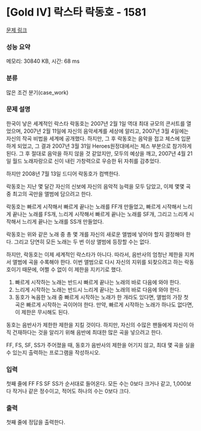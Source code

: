 # [Gold IV] 락스타 락동호 - 1581 

[문제 링크](https://www.acmicpc.net/problem/1581) 

### 성능 요약

메모리: 30840 KB, 시간: 68 ms

### 분류

많은 조건 분기(case_work)

### 문제 설명

<p>한국이 낳은 세계적인 락스타 락동호는 2007년 2월 1일 역대 최대 규모의 콘서트를 열었으며, 2007년 2월 11일에 자신의 음악세계를 세상에 알리고, 2007년 3월 4일에는 자신의 작곡 비법을 세계에 공개했다. 하지만, 그 후 락동호는 음악을 접고 체스에 입문하게 되었고, 그 결과 2007년 3월 31일 Heroes원정대에서는 체스 부분으로 참가하게 된다. 그 후 절대로 음악을 하지 않을 것 같았지만, 모두의 예상을 깨고, 2007년 4월 21일 월드 노래자랑으로 신이 내린 가창력으로 우승한 뒤 자취를 감추었다.</p>

<p>하지만 2008년 7월 13일 드디어 락동호가 컴백한다.</p>

<p>락동호는 지난 몇 달간 자신의 신보에 자신의 음악적 능력을 모두 담았고, 이제 몇몇 곡 중 최고의 곡만을 앨범에 담으려고 한다.</p>

<p>락동호는 빠르게 시작해서 빠르게 끝나는 노래를 FF개 만들었고, 빠르게 시작해서 느리게 끝나는 노래를 FS개, 느리게 시작해서 빠르게 끝나는 노래를 SF개, 그리고 느리게 시작해서 느리게 끝나는 노래를 SS개 만들었다.</p>

<p>락동호는 위와 같은 노래 중 총 몇 개를 자신의 새로운 앨범에 넣어야 할지 결정해야 한다. 그리고 당연히 모든 노래는 두 번 이상 앨범에 등장할 수는 없다.</p>

<p>하지만, 락동호는 이제 세계적인 락스타가 아니다. 따라서, 음반사의 엄청난 제한을 지켜서 앨범에 곡을 수록해야 한다. 이번 앨범으로 다시 자신의 지위를 되찾으려고 하는 락동호이기 때문에, 어쩔 수 없이 이 제한을 지키기로 했다.</p>

<ol>
	<li>빠르게 시작하는 노래는 반드시 빠르게 끝나는 노래의 바로 다음에 와야 한다.</li>
	<li>느리게 시작하는 노래는 반드시 느리게 끝나는 노래의 바로 다음에 와야 한다.</li>
	<li>동호가 녹음한 노래 중 빠르게 시작하는 노래가 한 개라도 있다면, 앨범의 가장 첫 곡은 빠르게 시작하는 곡이어야 한다. 만약, 빠르게 시작하는 노래가 하나도 없다면, 이 제한은 무시해도 된다.</li>
</ol>

<p>동호는 음반사가 제한한 제한을 지킬 것이다. 하지만, 자신의 수많은 팬들에게 자신이 아직 건재하다는 것을 알리기 위해 음반에 최대한 많은 곡을 넣으려고 한다.</p>

<p>FF, FS, SF, SS가 주어졌을 때, 동호가 음반사의 제한을 어기지 않고, 최대 몇 곡을 실을 수 있는지 출력하는 프로그램을 작성하시오.</p>

### 입력 

 <p>첫째 줄에 FF FS SF SS가 순서대로 들어온다. 모든 수는 0보다 크거나 같고, 1,000보다 작거나 같은 정수이고, 적어도 하나의 수는 0보다 크다.</p>

### 출력 

 <p>첫째 줄에 정답을 출력한다.</p>

